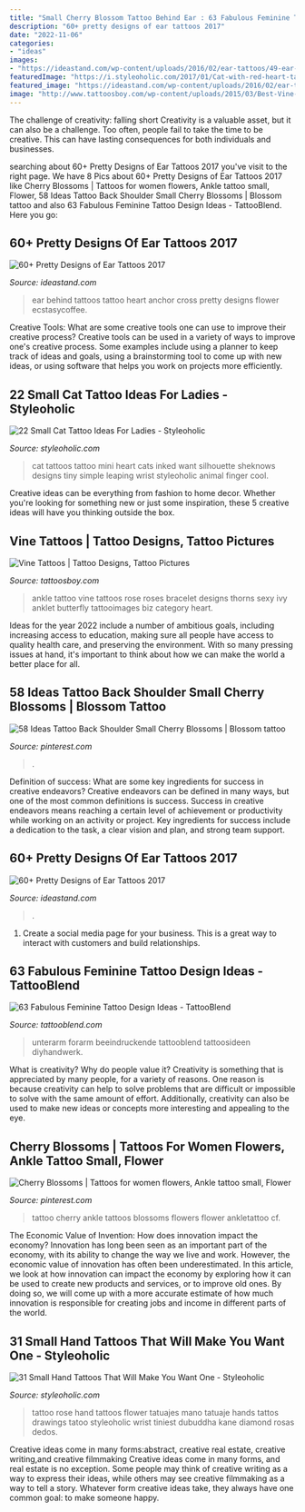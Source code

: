 ```yaml
---
title: "Small Cherry Blossom Tattoo Behind Ear : 63 Fabulous Feminine Tattoo Design Ideas"
description: "60+ pretty designs of ear tattoos 2017"
date: "2022-11-06"
categories:
- "ideas"
images:
- "https://ideastand.com/wp-content/uploads/2016/02/ear-tattoos/49-ear-tattoo-designs.jpg"
featuredImage: "https://i.styleoholic.com/2017/01/Cat-with-red-heart-tattoo.jpg"
featured_image: "https://ideastand.com/wp-content/uploads/2016/02/ear-tattoos/51-ear-tattoo-designs.jpg"
image: "http://www.tattoosboy.com/wp-content/uploads/2015/03/Best-Vine-Tattoo-On-Ankle.jpg"
---
```



The challenge of creativity: falling short
Creativity is a valuable asset, but it can also be a challenge. Too often, people fail to take the time to be creative. This can have lasting consequences for both individuals and businesses.

	

		
searching about 60+ Pretty Designs of Ear Tattoos 2017 you've visit to the right page. We have 8 Pics about 60+ Pretty Designs of Ear Tattoos 2017 like Cherry Blossoms | Tattoos for women flowers, Ankle tattoo small, Flower, 58 Ideas Tattoo Back Shoulder Small Cherry Blossoms | Blossom tattoo and also 63 Fabulous Feminine Tattoo Design Ideas - TattooBlend. Here you go:
		
    
## 60+ Pretty Designs Of Ear Tattoos 2017

<img loading=lazy src="https://ideastand.com/wp-content/uploads/2016/02/ear-tattoos/51-ear-tattoo-designs.jpg" onerror="this.onerror=null;this.src='https://tse2.mm.bing.net/th?id=OIP.SOrn8PakKONm0m_2BQEQFgHaHa&amp;pid=15.1';" alt="60+ Pretty Designs of Ear Tattoos 2017">

_Source: ideastand.com_

>ear behind tattoos tattoo heart anchor cross pretty designs flower ecstasycoffee. 

	

Creative Tools: What are some creative tools one can use to improve their creative process?
Creative tools can be used in a variety of ways to improve one's creative process. Some examples include using a planner to keep track of ideas and goals, using a brainstorming tool to come up with new ideas, or using software that helps you work on projects more efficiently.

    
## 22 Small Cat Tattoo Ideas For Ladies - Styleoholic

<img loading=lazy src="https://i.styleoholic.com/2017/01/Cat-with-red-heart-tattoo.jpg" onerror="this.onerror=null;this.src='https://tse4.mm.bing.net/th?id=OIP.oeKJoF_uu4L-DT_2rnt7KgHaHG&amp;pid=15.1';" alt="22 Small Cat Tattoo Ideas For Ladies - Styleoholic">

_Source: styleoholic.com_

>cat tattoos tattoo mini heart cats inked want silhouette sheknows designs tiny simple leaping wrist styleoholic animal finger cool. 

	

Creative ideas can be everything from fashion to home decor. Whether you're looking for something new or just some inspiration, these 5 creative ideas will have you thinking outside the box.

    
## Vine Tattoos | Tattoo Designs, Tattoo Pictures

<img loading=lazy src="http://www.tattoosboy.com/wp-content/uploads/2015/03/Best-Vine-Tattoo-On-Ankle.jpg" onerror="this.onerror=null;this.src='https://tse4.mm.bing.net/th?id=OIP.Nt_VZfCiaW-5W7nJaT7QkAHaKh&amp;pid=15.1';" alt="Vine Tattoos | Tattoo Designs, Tattoo Pictures">

_Source: tattoosboy.com_

>ankle tattoo vine tattoos rose roses bracelet designs thorns sexy ivy anklet butterfly tattooimages biz category heart. 

	

Ideas for the year 2022 include a number of ambitious goals, including increasing access to education, making sure all people have access to quality health care, and preserving the environment. With so many pressing issues at hand, it's important to think about how we can make the world a better place for all.

    
## 58 Ideas Tattoo Back Shoulder Small Cherry Blossoms | Blossom Tattoo

<img loading=lazy src="https://i.pinimg.com/originals/d9/8c/af/d98caf179505b44c65d0e3833a979270.jpg" onerror="this.onerror=null;this.src='https://tse2.mm.bing.net/th?id=OIP.xOMCMrZUoEplqi0FOmjjpQAAAA&amp;pid=15.1';" alt="58 Ideas Tattoo Back Shoulder Small Cherry Blossoms | Blossom tattoo">

_Source: pinterest.com_

>. 

	

Definition of success: What are some key ingredients for success in creative endeavors?
Creative endeavors can be defined in many ways, but one of the most common definitions is success. Success in creative endeavors means reaching a certain level of achievement or productivity while working on an activity or project. Key ingredients for success include a dedication to the task, a clear vision and plan, and strong team support.

    
## 60+ Pretty Designs Of Ear Tattoos 2017

<img loading=lazy src="https://ideastand.com/wp-content/uploads/2016/02/ear-tattoos/49-ear-tattoo-designs.jpg" onerror="this.onerror=null;this.src='https://tse4.mm.bing.net/th?id=OIP.2toXo7PyVb02vcchR8adSQHaJ4&amp;pid=15.1';" alt="60+ Pretty Designs of Ear Tattoos 2017">

_Source: ideastand.com_

>. 

	

1. Create a social media page for your business. This is a great way to interact with customers and build relationships.

    
## 63 Fabulous Feminine Tattoo Design Ideas - TattooBlend

<img loading=lazy src="https://tattooblend.com/wp-content/uploads/2016/08/floral-forearm-tattoo-1.jpg" onerror="this.onerror=null;this.src='https://tse2.mm.bing.net/th?id=OIP.h8PLo6NO80aPhjS623BYnQHaHY&amp;pid=15.1';" alt="63 Fabulous Feminine Tattoo Design Ideas - TattooBlend">

_Source: tattooblend.com_

>unterarm forarm beeindruckende tattooblend tattoosideen diyhandwerk. 

	

What is creativity? Why do people value it?
Creativity is something that is appreciated by many people, for a variety of reasons. One reason is because creativity can help to solve problems that are difficult or impossible to solve with the same amount of effort. Additionally, creativity can also be used to make new ideas or concepts more interesting and appealing to the eye.

    
## Cherry Blossoms | Tattoos For Women Flowers, Ankle Tattoo Small, Flower

<img loading=lazy src="https://i.pinimg.com/originals/54/46/68/544668e47ad37b6b04e643efe2b6553d.jpg" onerror="this.onerror=null;this.src='https://tse4.mm.bing.net/th?id=OIP.NluOlOpTtArZf-VguS0F5wHaHa&amp;pid=15.1';" alt="Cherry Blossoms | Tattoos for women flowers, Ankle tattoo small, Flower">

_Source: pinterest.com_

>tattoo cherry ankle tattoos blossoms flowers flower ankletattoo cf. 

	

The Economic Value of Invention: How does innovation impact the economy?
Innovation has long been seen as an important part of the economy, with its ability to change the way we live and work. However, the economic value of innovation has often been underestimated. In this article, we look at how innovation can impact the economy by exploring how it can be used to create new products and services, or to improve old ones. By doing so, we will come up with a more accurate estimate of how much innovation is responsible for creating jobs and income in different parts of the world.

    
## 31 Small Hand Tattoos That Will Make You Want One - Styleoholic

<img loading=lazy src="https://i.styleoholic.com/2016/07/24-hand-rose-tattoo.jpg" onerror="this.onerror=null;this.src='https://tse1.mm.bing.net/th?id=OIP.qW62C7lSjZ2DdoPQi8HIjwHaHa&amp;pid=15.1';" alt="31 Small Hand Tattoos That Will Make You Want One - Styleoholic">

_Source: styleoholic.com_

>tattoo rose hand tattoos flower tatuajes mano tatuaje hands tattos drawings tatoo styleoholic wrist tiniest dubuddha kane diamond rosas dedos. 

	

Creative ideas come in many forms:abstract, creative real estate, creative writing,and creative filmmaking
Creative ideas come in many forms, and real estate is no exception. Some people may think of creative writing as a way to express their ideas, while others may see creative filmmaking as a way to tell a story. Whatever form creative ideas take, they always have one common goal: to make someone happy.

